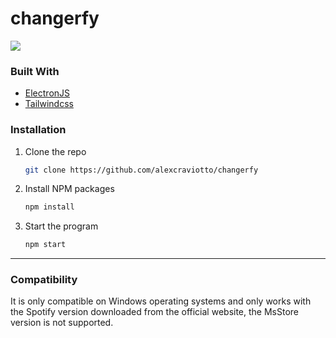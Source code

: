 # changerfy

![](https://i.imgur.com/ZoclB47.png)

### Built With
* [ElectronJS](https://www.electronjs.org/)
* [Tailwindcss](https://tailwindcss.com/)

### Installation
1. Clone the repo
   ```sh
   git clone https://github.com/alexcraviotto/changerfy
   ```
3. Install NPM packages
   ```sh
   npm install
   ```
4. Start the program
   ```sh
   npm start
   ```
------------

### Compatibility
It is only compatible on Windows operating systems and only works with the Spotify version downloaded from the official website, the MsStore version is not supported.